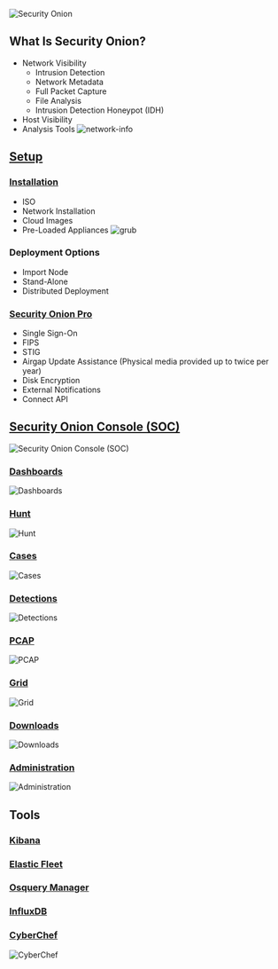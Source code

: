 ![Security Onion](https://docs.securityonion.net/en/2.4/_static/so-logo.png)

## What Is Security Onion?
- Network Visibility
    - Intrusion Detection
    - Network Metadata
    - Full Packet Capture
    - File Analysis
    - Intrusion Detection Honeypot (IDH)
- Host Visibility
- Analysis Tools
![network-info](https://docs.securityonion.net/en/2.4/_images/network-horiz.png)

## [Setup](https://docs.securityonion.net/en/2.4/getting-started.html)

### [Installation](https://docs.securityonion.net/en/2.4/installation.html#installation)
- ISO
- Network Installation
- Cloud Images
- Pre-Loaded Appliances
![grub](https://docs.securityonion.net/en/2.4/_images/01_grub.png)

### Deployment Options
- Import Node
- Stand-Alone
- Distributed Deployment

### [Security Onion Pro](https://securityonionsolutions.com/pro)
- Single Sign-On
- FIPS
- STIG
- Airgap Update Assistance (Physical media provided up to twice per year)
- Disk Encryption
- External Notifications
- Connect API

## [Security Onion Console (SOC)](https://docs.securityonion.net/en/2.4/soc.html#security-onion-console-soc)
![Security Onion Console (SOC)](https://docs.securityonion.net/en/2.4/_images/37_login.png)

### [Dashboards](https://docs.securityonion.net/en/2.4/dashboards.html#dashboards)
![Dashboards](https://docs.securityonion.net/en/2.4/_images/53_dashboards.png)

### [Hunt](https://docs.securityonion.net/en/2.4/hunt.html#hunt)
![Hunt](https://docs.securityonion.net/en/2.4/_images/56_hunt.png)

### [Cases](https://docs.securityonion.net/en/2.4/cases.html#cases)
![Cases](https://docs.securityonion.net/en/2.4/_images/57_1_cases_options.png)

### [Detections](https://docs.securityonion.net/en/2.4/detections.html#detections)
![Detections](https://docs.securityonion.net/en/2.4/_images/57_detections.png)

### [PCAP](https://docs.securityonion.net/en/2.4/pcap.html#pcap)
![PCAP](https://docs.securityonion.net/en/2.4/_images/65_pcap_details.png)

### [Grid](https://docs.securityonion.net/en/2.4/grid.html#grid)
![Grid](https://docs.securityonion.net/en/2.4/_images/39_grid.png)

### [Downloads](https://docs.securityonion.net/en/2.4/downloads.html#downloads)
![Downloads](https://docs.securityonion.net/en/2.4/_images/78_downloads.png)

### [Administration](https://docs.securityonion.net/en/2.4/administration.html#administration)
![Administration](https://docs.securityonion.net/en/2.4/_images/81_users.png)

## Tools

### [Kibana](https://docs.securityonion.net/en/2.4/kibana.html#kibana)

### [Elastic Fleet](https://docs.securityonion.net/en/2.4/elastic-fleet.html#elastic-fleet)

### [Osquery Manager](https://docs.securityonion.net/en/2.4/osquery-manager.html#osquery-manager)

### [InfluxDB](https://docs.securityonion.net/en/2.4/influxdb.html#influxdb)

### [CyberChef](https://docs.securityonion.net/en/2.4/cyberchef.html#cyberchef)
![CyberChef](https://docs.securityonion.net/en/2.4/_images/68_cyberchef.png)

